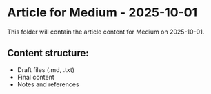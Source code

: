 # Article for Medium - 2025-10-01

This folder will contain the article content for Medium on 2025-10-01.

## Content structure:
- Draft files (.md, .txt)
- Final content
- Notes and references

